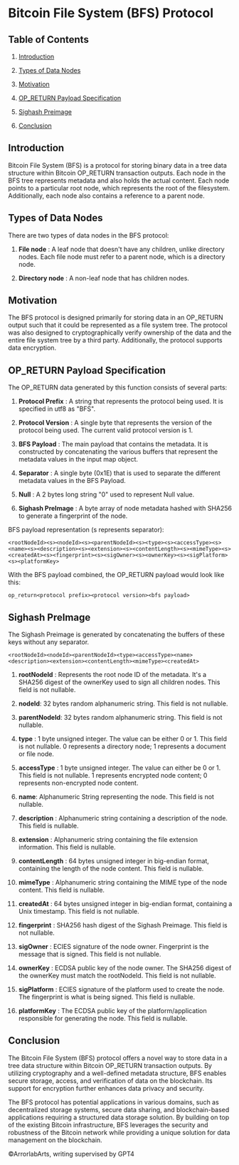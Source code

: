# Bitcoin File System (BFS) Protocol

## Table of Contents

1.  [Introduction](https://docs.google.com/document/d/10Y6b6jWECG-hIDvCNYUnMGrev5jPPsYmlrtk_w5Mv2k/edit#heading=h.b4cg8fao7emt)
    
2.  [Types of Data Nodes](https://docs.google.com/document/d/10Y6b6jWECG-hIDvCNYUnMGrev5jPPsYmlrtk_w5Mv2k/edit#heading=h.dqu59hj95t4h)
    
3.  [Motivation](https://docs.google.com/document/d/10Y6b6jWECG-hIDvCNYUnMGrev5jPPsYmlrtk_w5Mv2k/edit#heading=h.lpasspsa9pym)
    
4.  [OP_RETURN Payload Specification](https://docs.google.com/document/d/10Y6b6jWECG-hIDvCNYUnMGrev5jPPsYmlrtk_w5Mv2k/edit#heading=h.134kqyflkomd)
    
5.  [Sighash Preimage](https://docs.google.com/document/d/10Y6b6jWECG-hIDvCNYUnMGrev5jPPsYmlrtk_w5Mv2k/edit#heading=h.kyfnfy5mhnjc)
    
6.  [Conclusion](https://docs.google.com/document/d/10Y6b6jWECG-hIDvCNYUnMGrev5jPPsYmlrtk_w5Mv2k/edit#heading=h.yvf03cakdnp9)
    

## Introduction

Bitcoin File System (BFS) is a protocol for storing binary data in a tree data structure within Bitcoin OP_RETURN transaction outputs. Each node in the BFS tree represents metadata and also holds the actual content. Each node points to a particular root node, which represents the root of the filesystem. Additionally, each node also contains a reference to a parent node.

## Types of Data Nodes

There are two types of data nodes in the BFS protocol:

1.  <b>File node</b> : A leaf node that doesn't have any children, unlike directory nodes. Each file node must refer to a parent node, which is a directory node.
    
2.  <b>Directory node</b> : A non-leaf node that has children nodes.
    

## Motivation

The BFS protocol is designed primarily for storing data in an OP_RETURN output such that it could be represented as a file system tree. The protocol was also designed to cryptographically verify ownership of the data and the entire file system tree by a third party. Additionally, the protocol supports data encryption.

## OP_RETURN Payload Specification

The OP_RETURN data generated by this function consists of several parts:

1.  <b>Protocol Prefix</b> : A string that represents the protocol being used. It is specified in utf8 as "BFS".
    
2.  <b>Protocol Version</b> : A single byte that represents the version of the protocol being used. The current valid protocol version is 1.
    
3.  <b>BFS Payload</b> : The main payload that contains the metadata. It is constructed by concatenating the various buffers that represent the metadata values in the input map object.
    
4.  <b>Separator</b> : A single byte (0x1E) that is used to separate the different metadata values in the BFS Payload.
    
5.  <b>Null</b> : A 2 bytes long string "0" used to represent Null value.
    
6.  <b>Sighash PreImage</b> : A byte array of node metadata hashed with SHA256 to generate a fingerprint of the node.
    

BFS payload representation (s represents separator):

    <rootNodeId><s><nodeId><s><parentNodeId><s><type><s><accessType><s><name><s><description><s><extension><s><contentLength><s><mimeType><s><createdAt><s><fingerprint><s><sigOwner><s><ownerKey><s><sigPlatform><s><platformKey>

With the BFS payload combined, the OP_RETURN payload would look like this:

    op_return<protocol prefix><protocol version><bfs payload>

## Sighash PreImage

The Sighash Preimage is generated by concatenating the buffers of these keys without any separator.

    <rootNodeId><nodeId><parentNodeId><type><accessType><name><description><extension><contentLength><mimeType><createdAt>

1.  <b>rootNodeId</b> : Represents the root node ID of the metadata. It's a SHA256 digest of the ownerKey used to sign all children nodes. This field is not nullable.
    
2.  <b>nodeId</b>: 32 bytes random alphanumeric string. This field is not nullable.
    
3.  <b>parentNodeId</b>: 32 bytes random alphanumeric string. This field is not nullable.
    
4.  <b>type</b> : 1 byte unsigned integer. The value can be either 0 or 1. This field is not nullable. 0 represents a directory node; 1 represents a document or file node.
    
5.  <b>accessType</b> : 1 byte unsigned integer. The value can either be 0 or 1. This field is not nullable. 1 represents encrypted node content; 0 represents non-encrypted node content.
    

6. <b>name</b>: Alphanumeric String representing the node. This field is not nullable.

7.  <b>description</b> : Alphanumeric string containing a description of the node. This field is nullable.
    
8.  <b>extension</b> : Alphanumeric string containing the file extension information. This field is nullable.
    
9.  <b>contentLength</b> : 64 bytes unsigned integer in big-endian format, containing the length of the node content. This field is nullable.
    
10.  <b>mimeType</b> : Alphanumeric string containing the MIME type of the node content. This field is nullable.
    
11.  <b>createdAt</b> : 64 bytes unsigned integer in big-endian format, containing a Unix timestamp. This field is not nullable.
    
12.  <b>fingerprint</b> : SHA256 hash digest of the Sighash Preimage. This field is not nullable.
    
13.  <b>sigOwner</b> : ECIES signature of the node owner. Fingerprint is the message that is signed. This field is not nullable.
    
14.  <b>ownerKey</b> : ECDSA public key of the node owner. The SHA256 digest of the ownerKey must match the rootNodeId. This field is not nullable.
    
15.  <b>sigPlatform</b> : ECIES signature of the platform used to create the node. The fingerprint is what is being signed. This field is nullable.
    
16.  <b>platformKey</b> : The ECDSA public key of the platform/application responsible for generating the node. This field is nullable.
    

## Conclusion

The Bitcoin File System (BFS) protocol offers a novel way to store data in a tree data structure within Bitcoin OP_RETURN transaction outputs. By utilizing cryptography and a well-defined metadata structure, BFS enables secure storage, access, and verification of data on the blockchain. Its support for encryption further enhances data privacy and security.

The BFS protocol has potential applications in various domains, such as decentralized storage systems, secure data sharing, and blockchain-based applications requiring a structured data storage solution. By building on top of the existing Bitcoin infrastructure, BFS leverages the security and robustness of the Bitcoin network while providing a unique solution for data management on the blockchain.













©ArrorlabArts, writing supervised by GPT4
